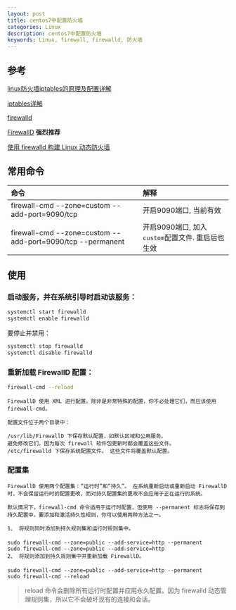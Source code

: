 ```yaml
---
layout: post
title: centos7中配置防火墙
categories: Linux
description: centos7中配置防火墙
keywords: Linux, firewall, firewalld, 防火墙
---
```


## 参考

[linux防火墙iptables的原理及配置详解](http://www.178linux.com/85281)

[iptables详解](http://www.zsythink.net/archives/1199)

[firewalld](http://www.firewalld.org/documentation/)

[FirewallD](https://linux.cn/article-8098-1.html) **强烈推荐**

[使用 firewalld 构建 Linux 动态防火墙](https://www.ibm.com/developerworks/cn/linux/1507_caojh/index.html)

## 常用命令

| 命令                                                        | 解释                                         |
|:-----------------------------------------------------------|:--------------------------------------------|
| firewall-cmd --zone=custom --add-port=9090/tcp             | 开启9090端口, 当前有效                         |
| firewall-cmd --zone=custom --add-port=9090/tcp --permanent | 开启9090端口, 加入 `custom`配置文件. 重启后也生效 |



## 使用

### 启动服务，并在系统引导时启动该服务：

```bash
systemctl start firewalld
systemctl enable firewalld
```

要停止并禁用：

```bash
systemctl stop firewalld
systemctl disable firewalld
```

### 重新加载 FirewallD 配置：

```bash
firewall-cmd --reload
```

    FirewallD 使用 XML 进行配置。除非是非常特殊的配置，你不必处理它们，而应该使用 firewall-cmd。
    
    配置文件位于两个目录中：
    
    /usr/lib/FirewallD 下保存默认配置，如默认区域和公用服务。 
    避免修改它们，因为每次 firewall 软件包更新时都会覆盖这些文件。
    /etc/firewalld 下保存系统配置文件。 这些文件将覆盖默认配置。


### 配置集

    FirewallD 使用两个配置集：“运行时”和“持久”。 在系统重新启动或重新启动 FirewallD 时，不会保留运行时的配置更改，而对持久配置集的更改不会应用于正在运行的系统。
    
    默认情况下，firewall-cmd 命令适用于运行时配置，但使用 --permanent 标志将保存到持久配置中。要添加和激活持久性规则，你可以使用两种方法之一。
    
    1、 将规则同时添加到持久规则集和运行时规则集中。 
    
    sudo firewall-cmd --zone=public --add-service=http --permanent
    sudo firewall-cmd --zone=public --add-service=http
    2、 将规则添加到持久规则集中并重新加载 FirewallD。 
    
    sudo firewall-cmd --zone=public --add-service=http --permanent
    sudo firewall-cmd --reload


> reload 命令会删除所有运行时配置并应用永久配置。因为 firewalld 动态管理规则集，所以它不会破坏现有的连接和会话。

